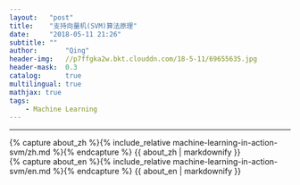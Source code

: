 ```yaml
---
layout:   "post"
title:    "支持向量机(SVM)算法原理"
date:     "2018-05-11 21:26"
subtitle: ""
author:       "Qing"
header-img:   //p7ffgka2w.bkt.clouddn.com/18-5-11/69655635.jpg
header-mask:  0.3
catalog:      true
multilingual: true
mathjax: true
tags:
    - Machine Learning
---
```

---
<!-- Chinese Version -->
<div class="zh post-container">
    {% capture about_zh %}{% include_relative machine-learning-in-action-svm/zh.md %}{% endcapture %}
    {{ about_zh | markdownify }}
</div>

<!-- English Version -->
<div class="en post-container">
    {% capture about_en %}{% include_relative machine-learning-in-action-svm/en.md %}{% endcapture %}
    {{ about_en | markdownify }}
</div>
